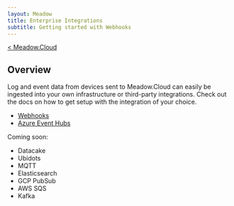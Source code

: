```yaml
---
layout: Meadow
title: Enterprise Integrations
subtitle: Getting started with Webhooks
---
```

[< Meadow.Cloud](../)  
## Overview
Log and event data from devices sent to Meadow.Cloud can easily be ingested into your own infrastructure or third-party integrations. Check out the docs on how to get setup with the integration of your choice.

* [Webhooks](Webhooks/)
* [Azure Event Hubs](AzureEventHubs)

Coming soon:
* Datacake
* Ubidots
* MQTT
* Elasticsearch
* GCP PubSub
* AWS SQS
* Kafka